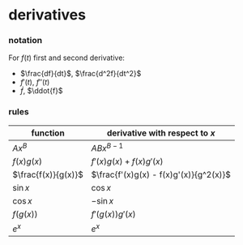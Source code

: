 # derivatives

### notation

For $f(t)$ first and second derivative:

- $\frac{df}{dt}$, $\frac{d^2f}{dt^2}$
- $f'(t)$, $f''(t)$
- $\dot{f}$, $\ddot{f}$

### rules

| function            | derivative with respect to $x$         |
| ------------------- | -------------------------------------- |
| $Ax^B$              | $ABx^{B-1}$                            |
| $f(x)g(x)$          | $f'(x)g(x) + f(x)g'(x)$                |
| $\frac{f(x)}{g(x)}$ | $\frac{f'(x)g(x) - f(x)g'(x)}{g^2(x)}$ |
| $\sin{x}$           | $\cos{x}$                              |
| $\cos{x}$           | $-\sin{x}$                             |
| $f(g(x))$           | $f'(g(x))g'(x)$                        |
| $e^x$               | $e^x$                                  |
